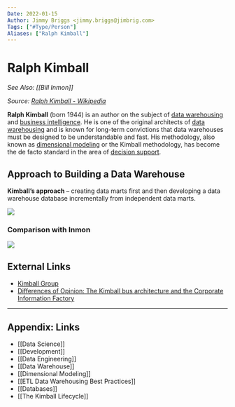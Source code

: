 ```yaml
---
Date: 2022-01-15
Author: Jimmy Briggs <jimmy.briggs@jimbrig.com>
Tags: ["#Type/Person"]
Aliases: ["Ralph Kimball"]
---
```


# Ralph Kimball

*See Also: [[Bill Inmon]]*

*Source: [Ralph Kimball - Wikipedia](https://en.wikipedia.org/wiki/Ralph_Kimball)*

**Ralph Kimball** (born 1944) is an author on the subject of [data warehousing](https://en.wikipedia.org/wiki/Data_warehousing "Data warehousing") and [business intelligence](https://en.wikipedia.org/wiki/Business_intelligence "Business intelligence"). He is one of the original architects of [data warehousing](https://en.wikipedia.org/wiki/Data_warehousing "Data warehousing") and is known for long-term convictions that data warehouses must be designed to be understandable and fast. His methodology, also known as [dimensional modeling](https://en.wikipedia.org/wiki/Dimensional_modeling "Dimensional modeling") or the Kimball methodology, has become the de facto standard in the area of [decision support](https://en.wikipedia.org/wiki/Decision_support "Decision support").

## Approach to Building a Data Warehouse

**Kimball’s approach** – creating data marts first and then developing a data warehouse database incrementally from independent data marts.

![](https://i.imgur.com/kqF3U1R.png)

### Comparison with Inmon

![](https://i.imgur.com/ocIjhFr.png)


## External Links

-   [Kimball Group](http://www.kimballgroup.com/)
-   [Differences of Opinion: The Kimball bus architecture and the Corporate Information Factory](http://www.kimballgroup.com/2004/03/differences-of-opinion/)




***

## Appendix: Links

- [[Data Science]]
- [[Development]]
- [[Data Engineering]]
- [[Data Warehouse]]
- [[Dimensional Modeling]]
- [[ETL Data Warehousing Best Practices]]
- [[Databases]]
- [[The Kimball Lifecycle]]